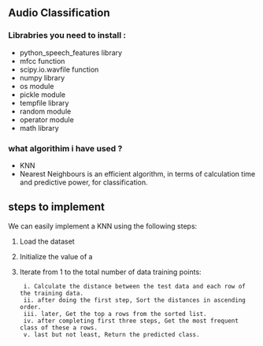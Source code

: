 
## Audio Classification

### Librabries you need to install :

 - python_speech_features library
 - mfcc function
 - scipy.io.wavfile function
 - numpy library
 - os module
 - pickle module
 - tempfile library
 - random module
 - operator module
 - math library

### what algorithim i have used ?

- KNN 
- Nearest Neighbours is an efficient algorithm, in terms of calculation time and predictive power, for classification. 

## steps to implement
We can easily implement a KNN using the following steps:

 1. Load the dataset
 2. Initialize the value of a
 3. Iterate from 1 to the total number of data training points:

		 i. Calculate the distance between the test data and each row of the training data.
		 ii. after doing the first step, Sort the distances in ascending order.
		 iii. later, Get the top a rows from the sorted list.
		 iv. after completing first three steps, Get the most frequent class of these a rows.
		 v. last but not least, Return the predicted class.